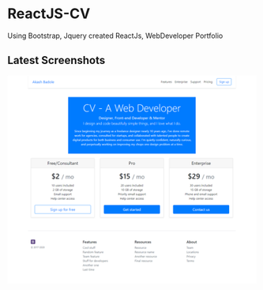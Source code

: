 # ReactJS-CV
Using Bootstrap, Jquery created ReactJs, WebDeveloper Portfolio

## Latest Screenshots
<img src="https://raw.githubusercontent.com/akashbadole/ReactJS-CV/main/screenshot.png">
